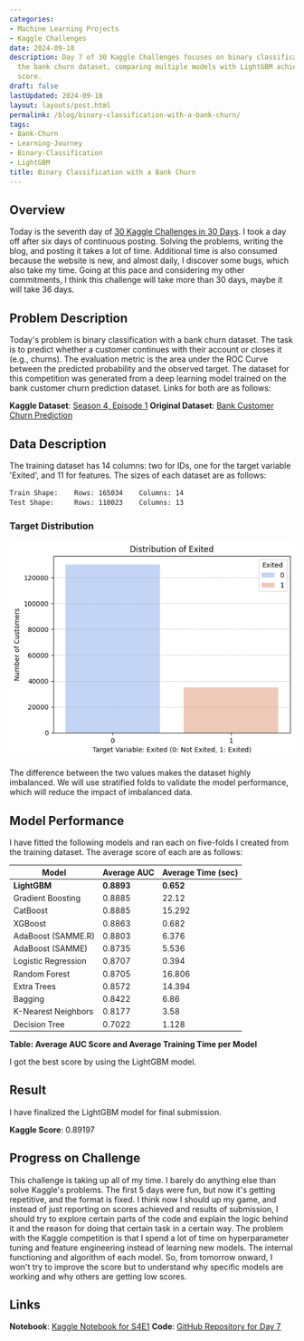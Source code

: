 ```yaml
---
categories:
- Machine Learning Projects
- Kaggle Challenges
date: 2024-09-18
description: Day 7 of 30 Kaggle Challenges focuses on binary classification using
  the bank churn dataset, comparing multiple models with LightGBM achieving the best
  score.
draft: false
lastUpdated: 2024-09-18
layout: layouts/post.html
permalink: /blog/binary-classification-with-a-bank-churn/
tags:
- Bank-Churn
- Learning-Journey
- Binary-Classification
- LightGBM
title: Binary Classification with a Bank Churn
---
```


## Overview

Today is the seventh day of [30 Kaggle Challenges in 30 Days](https://surajwate.com/projects/30-days-of-kaggle-challenges/). I took a day off after six days of continuous posting. Solving the problems, writing the blog, and posting it takes a lot of time. Additional time is also consumed because the website is new, and almost daily, I discover some bugs, which also take my time. Going at this pace and considering my other commitments, I think this challenge will take more than 30 days, maybe it will take 36 days.


## Problem Description


Today's problem is binary classification with a bank churn dataset. The task is to predict whether a customer continues with their account or closes it (e.g., churns). The evaluation metric is the area under the ROC Curve between the predicted probability and the observed target. The dataset for this competition was generated from a deep learning model trained on the bank customer churn prediction dataset. Links for both are as follows:

**Kaggle Dataset**: [Season 4, Episode 1](https://www.kaggle.com/competitions/playground-series-s4e1/data)
**Original Dataset**: [Bank Customer Churn Prediction](https://www.kaggle.com/datasets/shubhammeshram579/bank-customer-churn-prediction)


## Data Description

The training dataset has 14 columns: two for IDs, one for the target variable 'Exited', and 11 for features. The sizes of each dataset are as follows:

```txt
Train Shape:	Rows: 165034	Columns: 14
Test Shape:	    Rows: 110023	Columns: 13

```


### Target Distribution


![Kaggle S4E1: Distribution of the target variable](/assets/images/Kaggle-S4E1-Distribution-of-target-feature.png)


The difference between the two values makes the dataset highly imbalanced. We will use stratified folds to validate the model performance, which will reduce the impact of imbalanced data.



## Model Performance

I have fitted the following models and ran each on five-folds I created from the training dataset. The average score of each are as follows:
 

| Model               | Average AUC | Average Time (sec) |
| ------------------- | ----------- | ------------------ |
| **LightGBM**        | **0.8893**  | **0.652**          |
| Gradient Boosting   | 0.8885      | 22.12              |
| CatBoost            | 0.8885      | 15.292             |
| XGBoost             | 0.8863      | 0.682              |
| AdaBoost (SAMME.R)  | 0.8803      | 6.376              |
| AdaBoost (SAMME)    | 0.8735      | 5.536              |
| Logistic Regression | 0.8707      | 0.394              |
| Random Forest       | 0.8705      | 16.806             |
| Extra Trees         | 0.8572      | 14.394             |
| Bagging             | 0.8422      | 6.86               |
| K-Nearest Neighbors | 0.8177      | 3.58               |
| Decision Tree       | 0.7022      | 1.128              |
**Table: Average AUC Score and Average Training Time per Model**



I got the best score by using the LightGBM model.



## Result

I have finalized the LightGBM model for final submission.

**Kaggle Score**: 0.89197


## Progress on Challenge

This challenge is taking up all of my time. I barely do anything else than solve Kaggle's problems. The first 5 days were fun, but now it's getting repetitive, and the format is fixed. I think now I should up my game, and instead of just reporting on scores achieved and results of submission, I should try to explore certain parts of the code and explain the logic behind it and the reason for doing that certain task in a certain way. The problem with the Kaggle competition is that I spend a lot of time on hyperparameter tuning and feature engineering instead of learning new models. The internal functioning and algorithm of each model. So, from tomorrow onward, I won't try to improve the score but to understand why specific models are working and why others are getting low scores.



## Links

**Notebook**: [Kaggle Notebook for S4E1](https://www.kaggle.com/code/surajwate/s4e1-lightgbm-bank-churn)
**Code**: [GitHub Repository for Day 7](https://github.com/surajwate/S4E1-Binary-Classification-with-a-Bank-Churn)